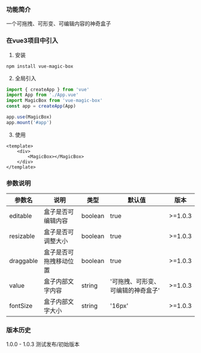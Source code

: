 ### 功能简介
一个可拖拽、可形变、可编辑内容的神奇盒子

### 在vue3项目中引入
1. 安装
```
npm install vue-magic-box
```

2. 全局引入 
```js title="src/main.js"
import { createApp } from 'vue'
import App from './App.vue'
import MagicBox from 'vue-magic-box'
const app = createApp(App)

app.use(MagicBox)
app.mount('#app')
```

3. 使用
```vue title="App.vue"
<template>
    <div>
        <MagicBox></MagicBox>
    </div>
</template>
```

### 参数说明

| 参数名 | 说明 | 类型 | 默认值 | 版本 |
|---------|---------|---------|---------|---------|
| editable | 盒子是否可编辑内容 | boolean | true | >=1.0.3 |
| resizable | 盒子是否可调整大小 | boolean | true | >=1.0.3 |
| draggable | 盒子是否可拖拽移动位置 | boolean | true | >=1.0.3 |
| value | 盒子内部文字内容 | string | '可拖拽、可形变、可编辑的神奇盒子' | >=1.0.3 |
| fontSize | 盒子内部文字大小 | string | '16px' | >=1.0.3 |

### 版本历史
1.0.0 - 1.0.3
测试发布/初始版本